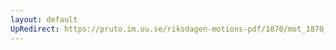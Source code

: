 ```yaml
---
layout: default
UpRedirect: https://pruto.im.uu.se/riksdagen-motions-pdf/1870/mot_1870__ak__159/mot_1870__ak__159-001.pdf
---
```

